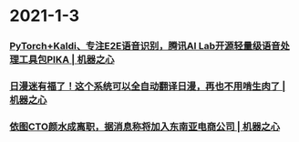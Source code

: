 
# 2021-1-3

### [PyTorch+Kaldi、专注E2E语音识别，腾讯AI Lab开源轻量级语音处理工具包PIKA | 机器之心](https://www.jiqizhixin.com/articles/2021-01-03-2)

### [日漫迷有福了！这个系统可以全自动翻译日漫，再也不用啃生肉了 | 机器之心](https://www.jiqizhixin.com/articles/2021-01-03)

### [依图CTO颜水成离职，据消息称将加入东南亚电商公司 | 机器之心](https://www.jiqizhixin.com/articles/2021-01-03-3)